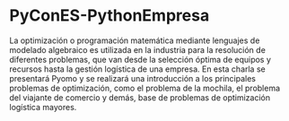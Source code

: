 # PyConES-PythonEmpresa

La optimización o programación matemática mediante lenguajes de modelado algebraico es utilizada en la industria para la resolución de diferentes problemas, que van desde la selección óptima de equipos y recursos hasta la gestión logística de una empresa. 
En esta charla se presentará Pyomo y se realizará una introducción a los principales problemas de optimización, como el problema de la mochila, el problema del viajante de comercio y demás, base de problemas de optimización logística mayores.
